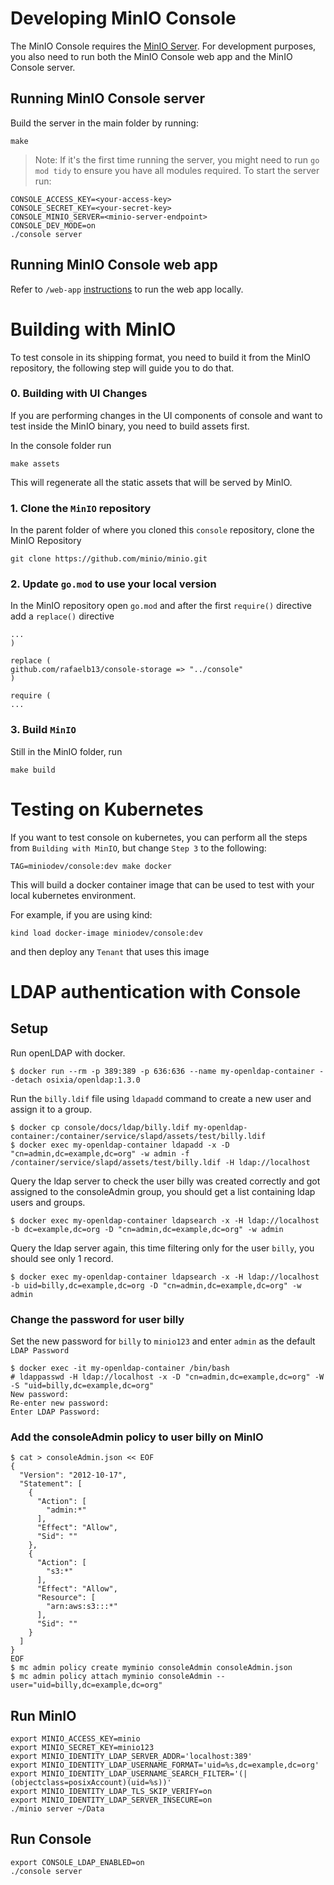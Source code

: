 # Developing MinIO Console

The MinIO Console requires the [MinIO Server](https://github.com/minio/minio). For development purposes, you also need
to run both the MinIO Console web app and the MinIO Console server.

## Running MinIO Console server

Build the server in the main folder by running:

```
make
```

> Note: If it's the first time running the server, you might need to run `go mod tidy` to ensure you have all modules
> required.
> To start the server run:

```
CONSOLE_ACCESS_KEY=<your-access-key>
CONSOLE_SECRET_KEY=<your-secret-key>
CONSOLE_MINIO_SERVER=<minio-server-endpoint>
CONSOLE_DEV_MODE=on
./console server
```

## Running MinIO Console web app

Refer to `/web-app` [instructions](/web-app/README.md) to run the web app locally.

# Building with MinIO

To test console in its shipping format, you need to build it from the MinIO repository, the following step will guide
you to do that.

### 0. Building with UI Changes

If you are performing changes in the UI components of console and want to test inside the MinIO binary, you need to
build assets first.

In the console folder run

```shell
make assets
```

This will regenerate all the static assets that will be served by MinIO.

### 1. Clone the `MinIO` repository

In the parent folder of where you cloned this `console` repository, clone the MinIO Repository

```shell
git clone https://github.com/minio/minio.git
```

### 2. Update `go.mod` to use your local version

In the MinIO repository open `go.mod` and after the first `require()` directive add a `replace()` directive

```
...
)

replace (
github.com/rafaelb13/console-storage => "../console"
)

require (
...
```

### 3. Build `MinIO`

Still in the MinIO folder, run

```shell
make build
```

# Testing on Kubernetes

If you want to test console on kubernetes, you can perform all the steps from `Building with MinIO`, but change `Step 3`
to the following:

```shell
TAG=miniodev/console:dev make docker
```

This will build a docker container image that can be used to test with your local kubernetes environment.

For example, if you are using kind:

```shell
kind load docker-image miniodev/console:dev
```

and then deploy any `Tenant` that uses this image

# LDAP authentication with Console

## Setup

Run openLDAP with docker.

```
$ docker run --rm -p 389:389 -p 636:636 --name my-openldap-container --detach osixia/openldap:1.3.0
```

Run the `billy.ldif` file using `ldapadd` command to create a new user and assign it to a group.

```
$ docker cp console/docs/ldap/billy.ldif my-openldap-container:/container/service/slapd/assets/test/billy.ldif
$ docker exec my-openldap-container ldapadd -x -D "cn=admin,dc=example,dc=org" -w admin -f /container/service/slapd/assets/test/billy.ldif -H ldap://localhost
```

Query the ldap server to check the user billy was created correctly and got assigned to the consoleAdmin group, you
should get a list
containing ldap users and groups.

```
$ docker exec my-openldap-container ldapsearch -x -H ldap://localhost -b dc=example,dc=org -D "cn=admin,dc=example,dc=org" -w admin
```

Query the ldap server again, this time filtering only for the user `billy`, you should see only 1 record.

```
$ docker exec my-openldap-container ldapsearch -x -H ldap://localhost -b uid=billy,dc=example,dc=org -D "cn=admin,dc=example,dc=org" -w admin
```

### Change the password for user billy

Set the new password for `billy` to `minio123` and enter `admin` as the default `LDAP Password`

```
$ docker exec -it my-openldap-container /bin/bash
# ldappasswd -H ldap://localhost -x -D "cn=admin,dc=example,dc=org" -W -S "uid=billy,dc=example,dc=org"
New password:
Re-enter new password:
Enter LDAP Password:
```

### Add the consoleAdmin policy to user billy on MinIO

```
$ cat > consoleAdmin.json << EOF
{
  "Version": "2012-10-17",
  "Statement": [
    {
      "Action": [
        "admin:*"
      ],
      "Effect": "Allow",
      "Sid": ""
    },
    {
      "Action": [
        "s3:*"
      ],
      "Effect": "Allow",
      "Resource": [
        "arn:aws:s3:::*"
      ],
      "Sid": ""
    }
  ]
}
EOF
$ mc admin policy create myminio consoleAdmin consoleAdmin.json
$ mc admin policy attach myminio consoleAdmin --user="uid=billy,dc=example,dc=org"
```

## Run MinIO

```
export MINIO_ACCESS_KEY=minio
export MINIO_SECRET_KEY=minio123
export MINIO_IDENTITY_LDAP_SERVER_ADDR='localhost:389'
export MINIO_IDENTITY_LDAP_USERNAME_FORMAT='uid=%s,dc=example,dc=org'
export MINIO_IDENTITY_LDAP_USERNAME_SEARCH_FILTER='(|(objectclass=posixAccount)(uid=%s))'
export MINIO_IDENTITY_LDAP_TLS_SKIP_VERIFY=on
export MINIO_IDENTITY_LDAP_SERVER_INSECURE=on
./minio server ~/Data
```

## Run Console

```
export CONSOLE_LDAP_ENABLED=on
./console server
```
